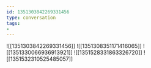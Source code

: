 ```yaml
---
id: 1351303842269331456
type: conversation
tags:
- 
---
```

![[1351303842269331456]]
![[1351308351171416065]]
![[1351330066936913921]]
![[1351528331863326720]]
![[1351532310525485057]]


